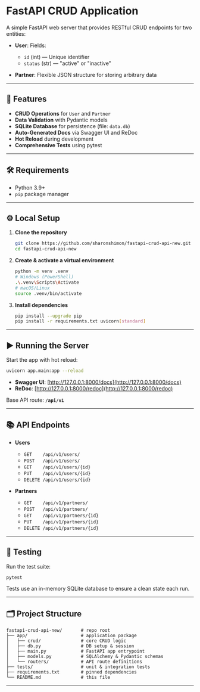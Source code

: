 # FastAPI CRUD Application

A simple FastAPI web server that provides RESTful CRUD endpoints for two entities:

* **User**: Fields:

  * `id` (int) — Unique identifier
  * `status` (str) — "active" or "inactive"
* **Partner**: Flexible JSON structure for storing arbitrary data

---

## 🚀 Features

* **CRUD Operations** for `User` and `Partner`
* **Data Validation** with Pydantic models
* **SQLite Database** for persistence (file: `data.db`)
* **Auto-Generated Docs** via Swagger UI and ReDoc
* **Hot Reload** during development
* **Comprehensive Tests** using pytest

---

## 🛠️ Requirements

* Python 3.9+
* `pip` package manager

---

## ⚙️ Local Setup

1. **Clone the repository**

   ```bash
   git clone https://github.com/sharonshimon/fastapi-crud-api-new.git
   cd fastapi-crud-api-new
   ```

2. **Create & activate a virtual environment**

   ```bash
   python -m venv .venv
   # Windows (PowerShell)
   .\.venv\Scripts\Activate
   # macOS/Linux
   source .venv/bin/activate
   ```

3. **Install dependencies**

   ```bash
   pip install --upgrade pip
   pip install -r requirements.txt uvicorn[standard]
   ```

---

## ▶️ Running the Server

Start the app with hot reload:

```bash
uvicorn app.main:app --reload
```

* **Swagger UI**: [http://127.0.0.1:8000/docs](http://127.0.0.1:8000/docs)
* **ReDoc**:   [http://127.0.0.1:8000/redoc](http://127.0.0.1:8000/redoc)

Base API route: **`/api/v1`**

---

## 📚 API Endpoints

* **Users**

  * `GET    /api/v1/users/`
  * `POST   /api/v1/users/`
  * `GET    /api/v1/users/{id}`
  * `PUT    /api/v1/users/{id}`
  * `DELETE /api/v1/users/{id}`

* **Partners**

  * `GET    /api/v1/partners/`
  * `POST   /api/v1/partners/`
  * `GET    /api/v1/partners/{id}`
  * `PUT    /api/v1/partners/{id}`
  * `DELETE /api/v1/partners/{id}`

---

## 🧪 Testing

Run the test suite:

```bash
pytest
```

Tests use an in-memory SQLite database to ensure a clean state each run.

---

## 🗂️ Project Structure

```
fastapi-crud-api-new/       # repo root
├── app/                    # application package
│   ├── crud/               # core CRUD logic
│   ├── db.py               # DB setup & session
│   ├── main.py             # FastAPI app entrypoint
│   ├── models.py           # SQLAlchemy & Pydantic schemas
│   └── routers/            # API route definitions
├── tests/                  # unit & integration tests
├── requirements.txt        # pinned dependencies
└── README.md               # this file
```

---

